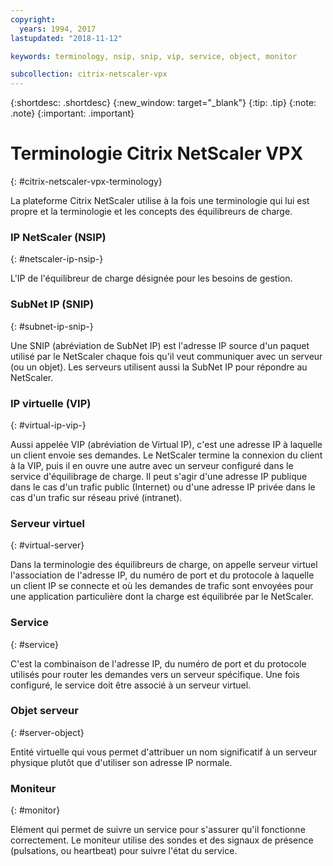 ```yaml
---
copyright:
  years: 1994, 2017
lastupdated: "2018-11-12"

keywords: terminology, nsip, snip, vip, service, object, monitor

subcollection: citrix-netscaler-vpx
---
```


{:shortdesc: .shortdesc}
{:new_window: target="_blank"}
{:tip: .tip}
{:note: .note}
{:important: .important}

# Terminologie Citrix NetScaler VPX
{: #citrix-netscaler-vpx-terminology}

La plateforme Citrix NetScaler utilise à la fois une terminologie qui lui est propre et la terminologie et les concepts des équilibreurs de charge.

### IP NetScaler (NSIP)
{: #netscaler-ip-nsip-}

L'IP de l'équilibreur de charge désignée pour les besoins de gestion.

### SubNet IP (SNIP)
{: #subnet-ip-snip-}

Une SNIP (abréviation de SubNet IP) est l'adresse IP source d'un paquet utilisé par le NetScaler chaque fois qu'il veut communiquer avec un serveur (ou un objet). Les serveurs utilisent aussi la SubNet IP pour répondre au NetScaler.

### IP virtuelle (VIP)
{: #virtual-ip-vip-}

Aussi appelée VIP (abréviation de Virtual IP), c'est une adresse IP à laquelle un client envoie ses demandes. Le NetScaler termine la connexion du client à la VIP, puis il en ouvre une autre avec un serveur configuré dans le service d'équilibrage de charge.  Il peut s'agir d'une adresse IP publique dans le cas d'un trafic public (Internet) ou d'une adresse IP privée dans le cas d'un trafic sur réseau privé (intranet).

### Serveur virtuel
{: #virtual-server}

Dans la terminologie des équilibreurs de charge, on appelle serveur virtuel l'association de l'adresse IP, du numéro de port et du protocole à laquelle un client IP se connecte et où les demandes de trafic sont envoyées pour une application particulière dont la charge est équilibrée par le NetScaler.

### Service
{: #service}

C'est la combinaison de l'adresse IP, du numéro de port et du protocole utilisés pour router les demandes vers un serveur spécifique. Une fois configuré, le service doit être associé à un serveur virtuel.

### Objet serveur
{: #server-object}

Entité virtuelle qui vous permet d'attribuer un nom significatif à un serveur physique plutôt que d'utiliser son adresse IP normale.

### Moniteur
{: #monitor}

Elément qui permet de suivre un service pour s'assurer qu'il fonctionne correctement. Le moniteur utilise des sondes et des signaux de présence (pulsations, ou heartbeat) pour suivre l'état du service.
